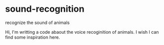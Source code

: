 # sound-recognition
recognize the sound of animals

Hi, I'm writting a code abaout the voice recoginition of animals. I wish I can find some inspiration here.
